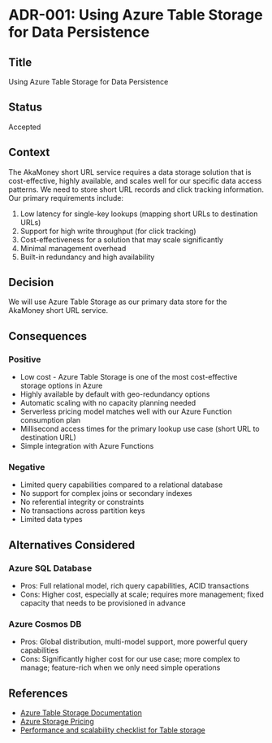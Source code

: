 # ADR-001: Using Azure Table Storage for Data Persistence

## Title
Using Azure Table Storage for Data Persistence

## Status
Accepted

## Context
The AkaMoney short URL service requires a data storage solution that is cost-effective, highly available, and scales well for our specific data access patterns. We need to store short URL records and click tracking information. Our primary requirements include:

1. Low latency for single-key lookups (mapping short URLs to destination URLs)
2. Support for high write throughput (for click tracking)
3. Cost-effectiveness for a solution that may scale significantly
4. Minimal management overhead
5. Built-in redundancy and high availability

## Decision
We will use Azure Table Storage as our primary data store for the AkaMoney short URL service.

## Consequences

### Positive
- Low cost - Azure Table Storage is one of the most cost-effective storage options in Azure
- Highly available by default with geo-redundancy options
- Automatic scaling with no capacity planning needed
- Serverless pricing model matches well with our Azure Function consumption plan
- Millisecond access times for the primary lookup use case (short URL to destination URL)
- Simple integration with Azure Functions

### Negative
- Limited query capabilities compared to a relational database
- No support for complex joins or secondary indexes
- No referential integrity or constraints
- No transactions across partition keys
- Limited data types

## Alternatives Considered

### Azure SQL Database
- Pros: Full relational model, rich query capabilities, ACID transactions
- Cons: Higher cost, especially at scale; requires more management; fixed capacity that needs to be provisioned in advance

### Azure Cosmos DB
- Pros: Global distribution, multi-model support, more powerful query capabilities
- Cons: Significantly higher cost for our use case; more complex to manage; feature-rich when we only need simple operations

## References
- [Azure Table Storage Documentation](https://docs.microsoft.com/en-us/azure/storage/tables/table-storage-overview)
- [Azure Storage Pricing](https://azure.microsoft.com/en-us/pricing/details/storage/)
- [Performance and scalability checklist for Table storage](https://docs.microsoft.com/en-us/azure/storage/tables/storage-table-performance-checklist)
